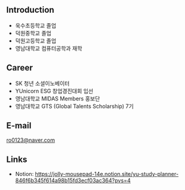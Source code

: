## Introduction
- 욱수초등학교 졸업
- 덕원중학교 졸업
- 덕원고등학교 졸업
- 영남대학교 컴퓨터공학과 재학
## Career
- SK 청년 소셜이노베이터
- YUnicorn ESG 창업경진대회 입선
- 영남대학교 MIDAS Members 홍보단
- 영남대학교 GTS (Global Talents Scholarship) 7기
## E-mail
ro0123@naver.com
## Links
- Notion: https://jolly-mousepad-14e.notion.site/yu-study-planner-846f6b345f614a98b15fd3ecf03ac364?pvs=4
